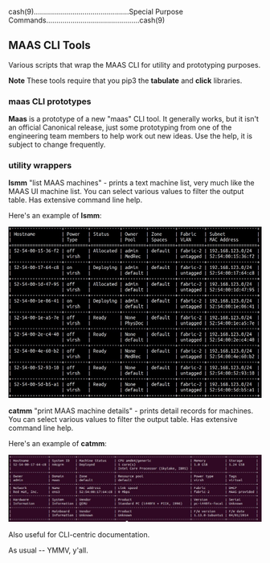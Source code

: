 cash(9)...............................................Special Purpose Commands..............................................cash(9)




## MAAS CLI Tools

Various scripts that wrap the MAAS CLI for utility and prototyping purposes.

**Note** These tools require that you pip3 the **tabulate** and **click** libraries.

### maas CLI prototypes
**Maas** is a prototype of a new "maas" CLI tool.  It generally works, but it isn't an official Canonical release, just some prototyping from one of the engineering team members to help work out new ideas.  Use the help, it is subject to change frequently.

### utility wrappers
**lsmm** "list MAAS machines" - prints a text machine list, very much like the MAAS UI machine list.  You can select various values to filter the output table.  Has extensive command line help.

Here's an example of **lsmm**:

![machine list](text-machine-list.jpg)

**catmm** "print MAAS machine details" - prints detail records for machines.  You can select various values to filter the output table.  Has extensive command line help.

Here's an example of **catmm**:

![machine details](machine-details.jpg)

Also useful for CLI-centric documentation.

As usual -- YMMV, y'all.
